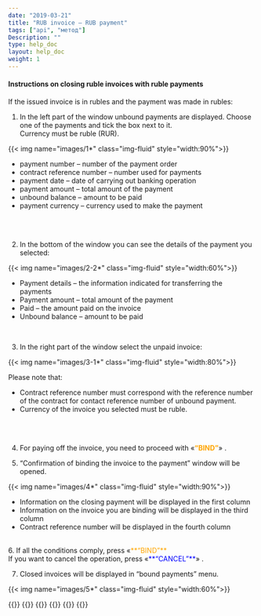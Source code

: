 ```yaml
---
date: "2019-03-21"
title: "RUB invoice – RUB payment"
tags: ["api", "метод"]
Description: ""
type: help_doc
layout: help_doc
weight: 1
---
```


#### Instructions on closing ruble invoices with ruble payments

If the issued invoice is in rubles and the payment was made in rubles:

1.	In the left part of the window unbound payments are displayed. Choose one of the payments and tick the box next to it. <br/>
Currency must be ruble (RUR).

{{< img name="images/1*" class="img-fluid" style="width:90%">}} <br/>

* payment number – number of the payment order
* contract reference number – number used for payments
* payment date – date of carrying out banking operation
* payment amount – total amount of the payment 
* unbound balance – amount to be paid
* payment currency – currency used to make the payment
<br/>
<br/>

2.	In the bottom of the window you can see the details of the payment you selected: 

{{< img name="images/2-2*" class="img-fluid" style="width:60%">}} <br/>

* Payment details – the information indicated for transferring the payments
* Payment amount – total amount of the payment
* Paid – the amount paid on the invoice
* Unbound balance – amount to be paid 
<br/>

3.	In the right part of the window select the unpaid invoice:

{{< img name="images/3-1*" class="img-fluid" style="width:80%">}} 

Please note that:

* Contract reference number must correspond with the reference number of the contract for contact reference number of unbound payment.
* Currency of the invoice you selected must be ruble.
<br/>
<br/>

4.	For paying off the invoice, you need to proceed with «<span style="color:orange">**“BIND”**</span>» .

5.	“Confirmation of binding the invoice to the payment” window will be opened.

{{< img name="images/4*" class="img-fluid" style="width:90%">}} 

* Information on the closing payment will be displayed in the first column
* Information on the invoice you are binding will be displayed in the third column
* Contract reference number will be displayed in the fourth column

<br/>
6.	If all the conditions comply, press «<span style="color:orange">**“BIND”**</span> <br/>
If you want to cancel the operation, press  «<span style="color:blue">**“CANCEL”**</span>» .
<br/>

7.	Closed invoices will be displayed in “bound payments” menu. 

{{< img name="images/5*" class="img-fluid" style="width:60%">}} <br/>

{{<seeAlso>}}
    {{<seeAlsoItem link="/payments_and_invoices/instruction_of_binding/usd-rouble/" text="Closing foreign currency invoices with ruble payments">}}
    {{<seeAlsoItem link="/payments_and_invoices/instruction_of_binding/usd-usd/" text="Closing foreign currency invoices with foreign currency payments">}}
    {{<seeAlsoItem link="/payments_and_invoices/instruction_of_binding/sample_letter/" text="Examples of letters">}}
    {{<seeAlsoItem link="/payments_and_invoices/closed_payment_orders/" text="Review information on paid invoices">}}
{{</seeAlso>}}
